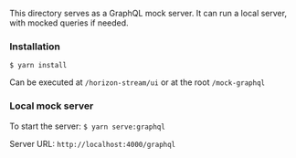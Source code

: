 This directory serves as a GraphQL mock server. It can run a local server, with mocked queries if needed.

### Installation
`$ yarn install`

Can be executed at `/horizon-stream/ui` or at the root `/mock-graphql`

### Local mock server
To start the server: `$ yarn serve:graphql`

Server URL: `http://localhost:4000/graphql`
